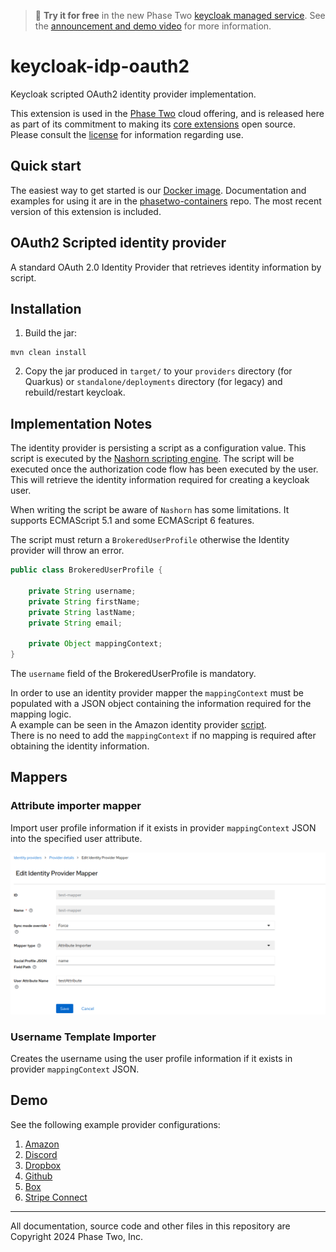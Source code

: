 > :rocket: **Try it for free** in the new Phase
> Two [keycloak managed service](https://phasetwo.io/?utm_source=github&utm_medium=readme&utm_campaign=keycloak-idp-oauth2).
> See the [announcement and demo video](https://phasetwo.io/blog/self-service/) for more information.

# keycloak-idp-oauth2

Keycloak scripted OAuth2 identity provider implementation.

This extension is used in the [Phase Two](https://phasetwo.io) cloud offering, and is released here as part of its
commitment to making its [core extensions](https://phasetwo.io/docs/introduction/open-source) open source. Please
consult the [license](COPYING) for information regarding use.

## Quick start

The easiest way to get started is our [Docker image](https://quay.io/repository/phasetwo/phasetwo-keycloak?tab=tags).
Documentation and examples for using it are in the [phasetwo-containers](https://github.com/p2-inc/phasetwo-containers)
repo. The most recent version of this extension is included.

## OAuth2 Scripted identity provider

A standard OAuth 2.0 Identity Provider that retrieves identity information by script.

## Installation

1. Build the jar:

```
mvn clean install
```

2. Copy the jar produced in `target/` to your `providers` directory (for Quarkus) or `standalone/deployments`
   directory (for legacy) and rebuild/restart keycloak.

## Implementation Notes

The identity provider is persisting a script as a configuration value. This script is executed by
the [Nashorn scripting engine]("https://www.oracle.com/technical-resources/articles/java/jf14-nashorn.html").
The script will be executed once the authorization code flow has been executed by the user. This will retrieve the
identity information required for creating a keycloak user.

When writing the script be aware of `Nashorn` has some limitations. It supports ECMAScript 5.1 and some ECMAScript 6
features.

The script must return a `BrokeredUserProfile` otherwise the Identity provider will throw an error.

```java
public class BrokeredUserProfile {

    private String username;
    private String firstName;
    private String lastName;
    private String email;

    private Object mappingContext;
}
```

The `username` field of the BrokeredUserProfile is mandatory.

In order to use an identity provider mapper the `mappingContext` must be populated with a JSON object containing the information required for the mapping logic.  
A example can be seen in the Amazon identity provider [script](./docs/amazon-authenticator.md#identity-script).  
There is no need to add the `mappingContext` if no mapping is required after obtaining the identity information.

## Mappers

### Attribute importer mapper

Import user profile information if it exists in provider `mappingContext` JSON into the specified user attribute.

![attribute-mapper](docs/assets/attribute-mapper.png)

### Username Template Importer

Creates the username using the user profile information if it exists in provider `mappingContext` JSON.

## Demo

See the following example provider configurations:

1. [Amazon](./docs/amazon-authenticator.md)
2. [Discord](./docs/discord-authenticator.md)
3. [Dropbox](./docs/dropbox-authenticator.md)
4. [Github](./docs/github-authenticator.md)
5. [Box](./docs/box-authenticator.md)
6. [Stripe Connect](./docs/stripe-connect-authenticator.md)

---

All documentation, source code and other files in this repository are Copyright 2024 Phase Two, Inc.

